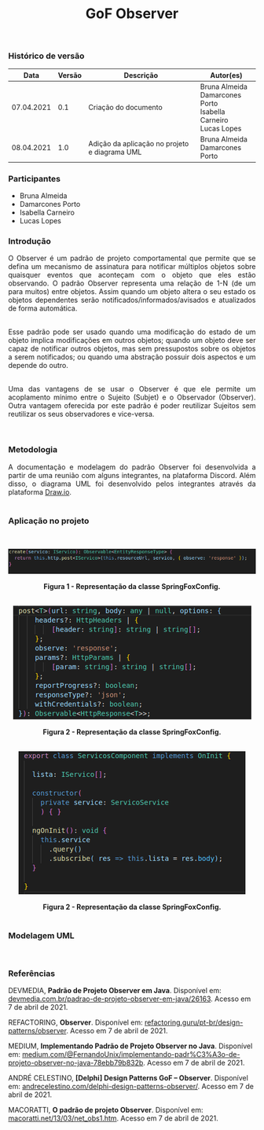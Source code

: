 # <center> GoF Observer
<br>
    
### Histórico de versão<br>

|Data | Versão | Descrição | Autor(es)|
| -- | -- | -- | -- |
| 07.04.2021 | 0.1 | Criação do documento | Bruna Almeida<br>Damarcones Porto<br>Isabella Carneiro<br>Lucas Lopes|
| 08.04.2021 | 1.0 | Adição da aplicação no projeto e diagrama UML | Bruna Almeida<br>Damarcones Porto|

### Participantes

* Bruna Almeida
* Damarcones Porto
* Isabella Carneiro
* Lucas Lopes

### Introdução
<div align="justify">

O Observer é um padrão de projeto comportamental que permite que se defina um mecanismo de assinatura para notificar múltiplos objetos sobre quaisquer eventos que aconteçam com o objeto que eles estão observando. O padrão Observer representa uma relação de 1-N (de um para muitos) entre objetos. Assim quando um objeto altera o seu estado os objetos dependentes serão notificados/informados/avisados e atualizados de forma automática.
<br><br>

Esse padrão pode ser usado quando uma modificação do estado de um objeto implica modificações em outros objetos; quando um objeto deve ser capaz de notificar outros objetos, mas sem pressupostos sobre os objetos a serem notificados; ou quando uma abstração possuir dois aspectos e um depende do outro.
<br><br>

Uma das vantagens de se usar o Observer é que ele permite um acoplamento mínimo entre o Sujeito (Subjet) e o Observador (Observer). Outra vantagem oferecida por este padrão é poder reutilizar Sujeitos sem reutilizar os seus observadores e vice-versa.
</div><br>

### Metodologia

<div align="justify">
A documentação e modelagem do padrão Observer foi desenvolvida a partir de uma reunião com alguns integrantes, na plataforma Discord. Além disso, o diagrama UML foi desenvolvido pelos integrantes através da plataforma <a href="https://app.diagrams.net/">Draw.io</a>.
</div><br>

### Aplicação no projeto
<div align="justify">


</div> <br>

[<div align="center"><img src="../../img/padroes/gofs/observer-1.png"></div>](../../img/padroes/gofs/observer-1.png)
<figcaption align="center">
    <b>Figura 1 - Representação da classe SpringFoxConfig.</b>
</figcaption>
<br>

[<div align="center"><img src="../../img/padroes/gofs/observer-2.png"></div>](../../img/padroes/gofs/observer-2.png)
<figcaption align="center">
    <b>Figura 2 - Representação da classe SpringFoxConfig.</b>
</figcaption>
<br>

[<div align="center"><img src="../../img/padroes/gofs/observer-3.png"></div>](../../img/padroes/gofs/observer-3.png)
<figcaption align="center">
    <b>Figura 2 - Representação da classe SpringFoxConfig.</b>
</figcaption>
<br>




### Modelagem UML
<div align="justify">

</div> <br>

### Referências

DEVMEDIA, **Padrão de Projeto Observer em Java**. Disponível em: [devmedia.com.br/padrao-de-projeto-observer-em-java/26163](https://www.devmedia.com.br/padrao-de-projeto-observer-em-java/26163). Acesso em 7 de abril de 2021.

REFACTORING, **Observer**. Disponível em: [refactoring.guru/pt-br/design-patterns/observer](https://refactoring.guru/pt-br/design-patterns/observer). Acesso em 7 de abril de 2021.

MEDIUM, **Implementando Padrão de Projeto Observer no Java**. Disponível em: [medium.com/@FernandoUnix/implementando-padr%C3%A3o-de-projeto-observer-no-java-78ebb79b832b](https://medium.com/@FernandoUnix/implementando-padr%C3%A3o-de-projeto-observer-no-java-78ebb79b832b). Acesso em 7 de abril de 2021.

ANDRÉ CELESTINO, **[Delphi] Design Patterns GoF – Observer**. Disponível em: [andrecelestino.com/delphi-design-patterns-observer/](http://www.andrecelestino.com/delphi-design-patterns-observer/). Acesso em 7 de abril de 2021.

MACORATTI, **O padrão de projeto Observer**. Disponível em: [macoratti.net/13/03/net_obs1.htm](http://www.macoratti.net/13/03/net_obs1.htm). Acesso em 7 de abril de 2021.


